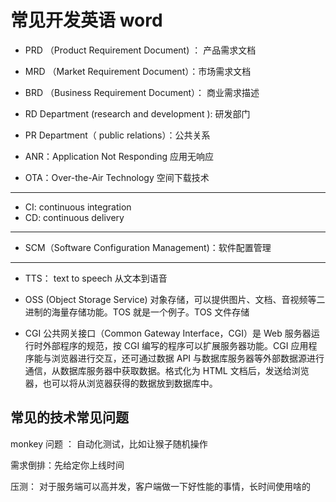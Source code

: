 # 常见开发英语 word

- PRD （Product Requirement Document) ： 产品需求文档
- MRD （Market Requirement Document）：市场需求文档
- BRD （Business Requirement Document）： 商业需求描述
- RD Department (research and development ): 研发部门
- PR Department（ public relations）：公共关系

- ANR：Application Not Responding 应用无响应
- OTA：Over-the-Air Technology 空间下载技术

---

- CI: continuous integration
- CD: continuous delivery

---

- SCM（Software Configuration Management)：软件配置管理

---

- TTS： text to speech 从文本到语音

- OSS (Object Storage Service) 对象存储，可以提供图片、文档、音视频等二进制的海量存储功能。TOS 就是一个例子。TOS 文件存储

- CGI 公共网关接口（Common Gateway Interface，CGI）是 Web 服务器运行时外部程序的规范，按 CGI 编写的程序可以扩展服务器功能。CGI 应用程序能与浏览器进行交互，还可通过数据 API 与数据库服务器等外部数据源进行通信，从数据库服务器中获取数据。格式化为 HTML 文档后，发送给浏览器，也可以将从浏览器获得的数据放到数据库中。

## 常见的技术常见问题

monkey 问题 ： 自动化测试，比如让猴子随机操作

需求倒排：先给定你上线时间

压测： 对于服务端可以高并发，客户端做一下好性能的事情，长时间使用啥的
